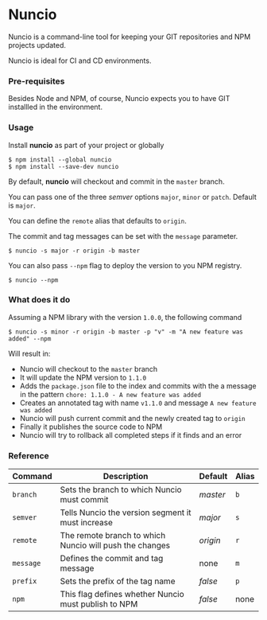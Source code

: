 # Nuncio

Nuncio is a command-line tool for keeping your GIT repositories and NPM projects updated.

Nuncio is ideal for CI and CD environments.

### Pre-requisites

Besides Node and NPM, of course, Nuncio expects you to have GIT installled in the environment. 

### Usage

Install **nuncio** as part of your project or globally

```
$ npm install --global nuncio
$ npm install --save-dev nuncio
```

By default, **nuncio** will checkout and commit in the `master` branch.

You can pass one of the three *semver* options `major`, `minor` or `patch`. Default is `major`.

You can define the `remote` alias that defaults to `origin`.

The commit and tag messages can be set with the `message` parameter.

```
$ nuncio -s major -r origin -b master
```

You can also pass `--npm` flag to deploy the version to you NPM registry.

```
$ nuncio --npm
```

### What does it do

Assuming a NPM library with the version `1.0.0`, the following command

```
$ nuncio -s minor -r origin -b master -p "v" -m "A new feature was added" --npm
```

Will result in:

- Nuncio will checkout to the `master` branch
- It will update the NPM version to `1.1.0`
- Adds the `package.json` file to the index and commits with the a message in the pattern `chore: 1.1.0 - A new feature was added`
- Creates an annotated tag with name `v1.1.0` and message `A new feature was added`
- Nuncio will push current commit and the newly created tag to `origin`
- Finally it publishes the source code to NPM
- Nuncio will try to rollback all completed steps if it finds and an error

### Reference

| **Command** | **Description**                                         | **Default** | **Alias** |
|-------------|---------------------------------------------------------|-------------|-----------|
| `branch`    | Sets the branch to which Nuncio must commit             | *master*    | `b`       |
| `semver`    | Tells Nuncio the version segment it must increase       | *major*     | `s`       |
| `remote`    | The remote branch to which Nuncio will push the changes | *origin*    | `r`       |
| `message`   | Defines the commit and tag message                      | none        | `m`       |
| `prefix`    | Sets the prefix of the tag name                         | *false*     | `p`       |
| `npm`       | This flag defines whether Nuncio must publish to NPM    | *false*     | none      |